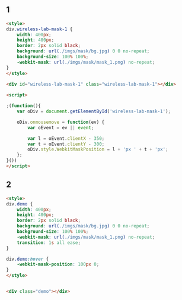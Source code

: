 <style>
.markdown-section iframe[data-id="0"],
.markdown-section iframe[data-id="1"],
.markdown-section iframe[data-id="2"] {
    height: 320px;
}
</style>

## 1

[](../../_iframe/labs/蒙板-0.html ':include data-id=0')

<!-- run -->
```html
<style>
div.wireless-lab-mask-1 {
	width: 400px;
	height: 400px;
	border: 2px solid black;
	background: url(./imgs/mask/bg.jpg) 0 0 no-repeat;
	background-size: 100% 100%;
	-webkit-mask: url(./imgs/mask/mask_1.png) no-repeat;
}
</style>

<div id="wireless-lab-mask-1" class="wireless-lab-mask-1"></div>
	
<script>

;(function(){
    var oDiv = document.getElementById('wireless-lab-mask-1');

    oDiv.onmousemove = function(ev) {
        var oEvent = ev || event;

        var l = oEvent.clientX - 350;
        var t = oEvent.clientY - 300;
        oDiv.style.WebkitMaskPosition = l + 'px ' + t + 'px';
    };
}())
</script>
```

## 2

[](../../_iframe/labs/蒙板-1.html ':include data-id=1')

<!-- run -->
```html
<style>
div.demo {
	width: 400px;
	height: 400px;
	border: 2px solid black;
	background: url(./imgs/mask/bg.jpg) 0 0 no-repeat;
	background-size: 100% 100%;
	-webkit-mask: url(./imgs/mask/mask_1.png) no-repeat;
	transition: 1s all ease;
}

div.demo:hover {
	-webkit-mask-position: 100px 0;
}
</style>


<div class="demo"></div>
```

